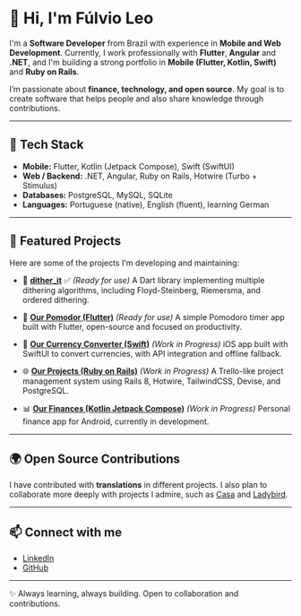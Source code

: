 # 👋 Hi, I'm Fúlvio Leo

I'm a **Software Developer** from Brazil with experience in **Mobile and Web Development**.
Currently, I work professionally with **Flutter**, **Angular** and **.NET**, and I'm building a strong portfolio in **Mobile (Flutter, Kotlin, Swift)** and **Ruby on Rails**.

I’m passionate about **finance, technology, and open source**.
My goal is to create software that helps people and also share knowledge through contributions.

---

## 🚀 Tech Stack
- **Mobile:** Flutter, Kotlin (Jetpack Compose), Swift (SwiftUI)
- **Web / Backend:** .NET, Angular, Ruby on Rails, Hotwire (Turbo + Stimulus)
- **Databases:** PostgreSQL, MySQL, SQLite
- **Languages:** Portuguese (native), English (fluent), learning German

---

## 📂 Featured Projects
Here are some of the projects I'm developing and maintaining:

- 🎨 [**dither_it**](https://github.com/Penfore/dither_it) ✅ *(Ready for use)*
  A Dart library implementing multiple dithering algorithms, including Floyd-Steinberg, Riemersma, and ordered dithering.

- 📱 [**Our Pomodor (Flutter)**](https://github.com/Penfore/pomodoro-flutter) *(Ready for use)*
  A simple Pomodoro timer app built with Flutter, open-source and focused on productivity.

- 📱 [**Our Currency Converter (Swift)**](https://github.com/Penfore/currency-converter-swift) *(Work in Progress)*
  iOS app built with SwiftUI to convert currencies, with API integration and offline fallback.

- 🌐 [**Our Projects (Ruby on Rails)**](https://github.com/Penfore/our-projects-rails) *(Work in Progress)*
  A Trello-like project management system using Rails 8, Hotwire, TailwindCSS, Devise, and PostgreSQL.

- 📊 [**Our Finances (Kotlin Jetpack Compose)**](https://github.com/Penfore/our-finances) *(Work in Progress)*
  Personal finance app for Android, currently in development.

---

## 🌍 Open Source Contributions
I have contributed with **translations** in different projects.
I also plan to collaborate more deeply with projects I admire, such as [Casa](https://github.com/casa) and [Ladybird](https://github.com/LadybirdBrowser/ladybird).

---

## 📫 Connect with me
- [LinkedIn](https://www.linkedin.com/in/fúlvio-leo-5885491a6/)
- [GitHub](https://github.com/Penfore)

---

✨ Always learning, always building. Open to collaboration and contributions.
